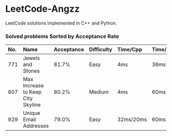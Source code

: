 # LeetCode-Angzz
LeetCode solutions implemented in C++ and Python.

### Solved problems Sorted by Acceptance Rate 

| No. | Name | Acceptance | Difficulty | Time/Cpp | Time/Python
| :------| :------ | :------ | :------ | :------ | :------ |
| 771 | Jewels and Stones | 81.7% | Easy | 4ms | 36ms
| 807 | Max Increase to Keep City Skyline | 80.2% | Medium | 4ms | 60ms
| 929 | Unique Email Addresses | 79.0% | Easy | 32ms/20ms | 60ms


